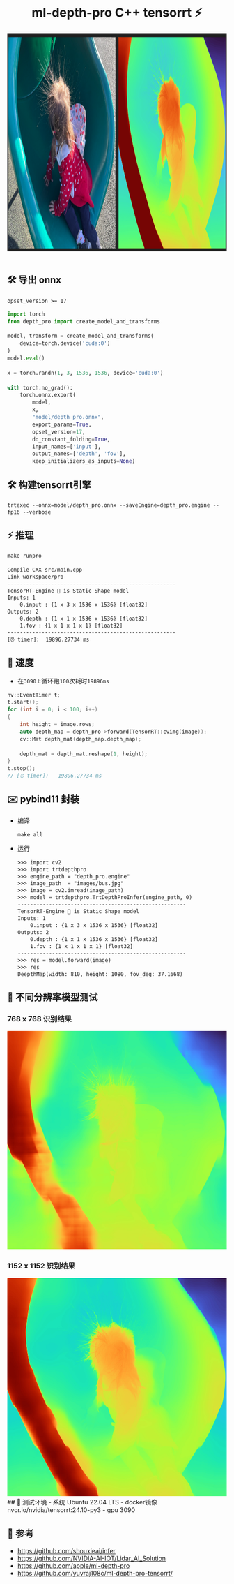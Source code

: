 #  <center> ml-depth-pro C++ tensorrt ⚡

<div align="center">
<img height="500" src="https://github.com/leon0514/ml-depth-pro-trt10/blob/main/example.png" />
<br />
<br />
</div>


## 🛠️ 导出 onnx
`opset_version >= 17`

```python
import torch
from depth_pro import create_model_and_transforms

model, transform = create_model_and_transforms(
    device=torch.device('cuda:0')
)
model.eval()

x = torch.randn(1, 3, 1536, 1536, device='cuda:0')

with torch.no_grad():
    torch.onnx.export(
        model,
        x,
        "model/depth_pro.onnx",
        export_params=True,
        opset_version=17,
        do_constant_folding=True,
        input_names=['input'],
        output_names=['depth', 'fov'],
        keep_initializers_as_inputs=None)
```

## 🛠️ 构建tensorrt引擎
```shell
trtexec --onnx=model/depth_pro.onnx --saveEngine=depth_pro.engine --fp16 --verbose
```

## ⚡ 推理
```shell
make runpro

Compile CXX src/main.cpp
Link workspace/pro
------------------------------------------------------
TensorRT-Engine 🌱 is Static Shape model
Inputs: 1
	0.input : {1 x 3 x 1536 x 1536} [float32]
Outputs: 2
	0.depth : {1 x 1 x 1536 x 1536} [float32]
	1.fov : {1 x 1 x 1 x 1} [float32]
------------------------------------------------------
[⏰ timer]: 	19896.27734 ms
```

## 🏃 速度
- 在`3090上`循环跑`100`次耗时`19896ms`
```c++
nv::EventTimer t;
t.start();
for (int i = 0; i < 100; i++)
{
    int height = image.rows;
    auto depth_map = depth_pro->forward(TensorRT::cvimg(image));
    cv::Mat depth_mat(depth_map.depth_map);

    depth_mat = depth_mat.reshape(1, height);
}
t.stop();
// [⏰ timer]: 	19896.27734 ms
```

## ✉️ pybind11 封装

- 编译
    ```shell
    make all
    ```

- 运行
    ```shell
    >>> import cv2
    >>> import trtdepthpro
    >>> engine_path = "depth_pro.engine"
    >>> image_path  = "images/bus.jpg"
    >>> image = cv2.imread(image_path)
    >>> model = trtdepthpro.TrtDepthProInfer(engine_path, 0)
    ------------------------------------------------------
    TensorRT-Engine 🌱 is Static Shape model
    Inputs: 1
        0.input : {1 x 3 x 1536 x 1536} [float32]
    Outputs: 2
        0.depth : {1 x 1 x 1536 x 1536} [float32]
        1.fov : {1 x 1 x 1 x 1} [float32]
    ------------------------------------------------------
    >>> res = model.forward(image)
    >>> res
    DeepthMap(width: 810, height: 1080, fov_deg: 37.1668)
    ```


## 🧪 不同分辨率模型测试
### 768 x 768 识别结果
<img height="500" src="https://github.com/leon0514/ml-depth-pro-trt10/blob/main/768x768.jpg" />

### 1152 x 1152 识别结果
<img height="500" src="https://github.com/leon0514/ml-depth-pro-trt10/blob/main/1152x1152.jpg" />
## 🤖 测试环境
- 系统  
Ubuntu 22.04 LTS 
- docker镜像    
nvcr.io/nvidia/tensorrt:24.10-py3
- gpu   
3090



## 👏 参考
- https://github.com/shouxieai/infer 
- https://github.com/NVIDIA-AI-IOT/Lidar_AI_Solution
- https://github.com/apple/ml-depth-pro
- https://github.com/yuvraj108c/ml-depth-pro-tensorrt/

